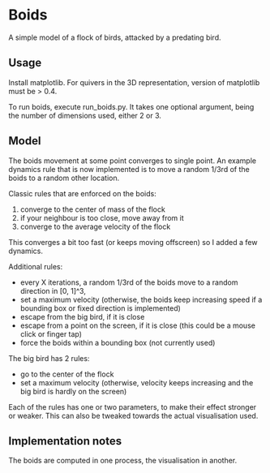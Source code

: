 # Boids

A simple model of a flock of birds, attacked by a predating bird.

## Usage

Install matplotlib. For quivers in the 3D representation, version of matplotlib must be > 0.4.

To run boids, execute run_boids.py. It takes one optional argument, being the number of dimensions used, either 2 or 3.

## Model

The boids movement at some point converges to single point. An example dynamics rule that is now implemented is to move a random 1/3rd of the boids to a random other location.

Classic rules that are enforced on the boids:

1. converge to the center of mass of the flock
2. if your neighbour is too close, move away from it
3. converge to the average velocity of the flock

This converges a bit too fast (or keeps moving offscreen) so I added a few dynamics.

Additional rules:

- every X iterations, a random 1/3rd of the boids move to a random direction in [0, 1]^3, 
- set a maximum velocity (otherwise, the boids keep increasing speed if a bounding box or fixed direction is implemented)
- escape from the big bird, if it is close
- escape from a point on the screen, if it is close (this could be a mouse click or finger tap)
- force the boids within a bounding box (not currently used)

The big bird has 2 rules:

- go to the center of the flock
- set a maximum velocity (otherwise, velocity keeps increasing and the big bird is hardly on the screen)

Each of the rules has one or two parameters, to make their effect stronger or weaker. This can also be tweaked towards the actual visualisation used.

## Implementation notes

The boids are computed in one process, the visualisation in another.
